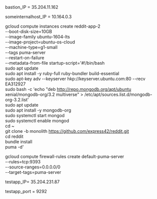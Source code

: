 bastion_IP = 35.204.11.162

someinternalhost_IP = 10.164.0.3

gcloud compute instances create reddit-app-2 \
  --boot-disk-size=10GB \
  --image-family ubuntu-1604-lts \
  --image-project=ubuntu-os-cloud \
  --machine-type=g1-small \
  --tags puma-server \
  --restart-on-failure \
  --metadata-from-file startup-script='#!/bin/bash \
sudo apt update \
sudo apt install -y ruby-full ruby-bundler build-essential \
sudo apt-key adv --keyserver hkp://keyserver.ubuntu.com:80 --recv EA312927 \
sudo bash -c 'echo "deb http://repo.mongodb.org/apt/ubuntu xenial/mongodb-org/3.2 multiverse" > /etc/apt/sources.list.d/mongodb-org-3.2.list' \
sudo apt update \
sudo apt install -y mongodb-org \
sudo systemctl start mongod \
sudo systemctl enable mongod \
cd ~ \
git clone -b monolith https://github.com/express42/reddit.git \
cd reddit \
bundle install \
puma -d' 

gcloud compute firewall-rules create default-puma-server\
 --rules=tcp:9393 \
 --source-ranges=0.0.0.0/0 \
 --target-tags=puma-server

testapp_IP= 35.204.231.87

testapp_port = 9292
